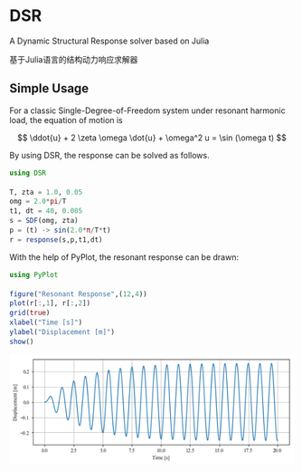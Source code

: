 <script type="text/javascript" async src="//cdn.mathjax.org/mathjax/latest/MathJax.js?config=TeX-MML-AM_CHTML"> </script>

# DSR
A Dynamic Structural Response solver based on Julia

基于Julia语言的结构动力响应求解器

## Simple Usage

For a classic Single-Degree-of-Freedom system under resonant harmonic load, the equation of motion is

$$ \ddot{u} + 2 \zeta \omega \dot{u} + \omega^2 u = \sin (\omega t) $$

By using DSR, the response can be solved as follows. 

```julia
using DSR

T, zta = 1.0, 0.05
omg = 2.0*pi/T
t1, dt = 40, 0.005
s = SDF(omg, zta)
p = (t) -> sin(2.0*π/T*t)
r = response(s,p,t1,dt)
```

With the help of PyPlot, the resonant response can be drawn:

```julia
using PyPlot

figure("Resonant Response",(12,4))
plot(r[:,1], r[:,2])
grid(true)
xlabel("Time [s]")
ylabel("Displacement [m]")
show()
```

![resonant_response.png](resonant_response.png "Resonant Response")
